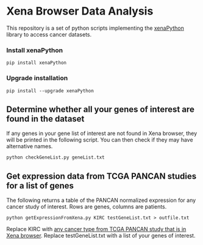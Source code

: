 # Xena Browser Data Analysis
This repository is a set of python scripts implementing the [xenaPython](https://github.com/ucscXena/xenaPython) library to access cancer datasets.

### Install xenaPython
```
pip install xenaPython
```
### Upgrade installation
```
pip install --upgrade xenaPython
```

## Determine whether all your genes of interest are found in the dataset
If any genes in your gene list of interest are not found in Xena browser, they will be printed in the following script. You can then check if they may have alternative names.
```
python checkGeneList.py geneList.txt
```

## Get expression data from TCGA PANCAN studies for a list of genes
The following returns a table of the PANCAN normalized expression for any cancer study of interest. Rows are genes, columns are patients.
```
python getExpressionFromXena.py KIRC testGeneList.txt > outfile.txt
```
Replace KIRC with [any cancer type from TCGA PANCAN study that is in Xena browser](https://xenabrowser.net/datapages/). Replace testGeneList.txt with a list of your genes of interest.
